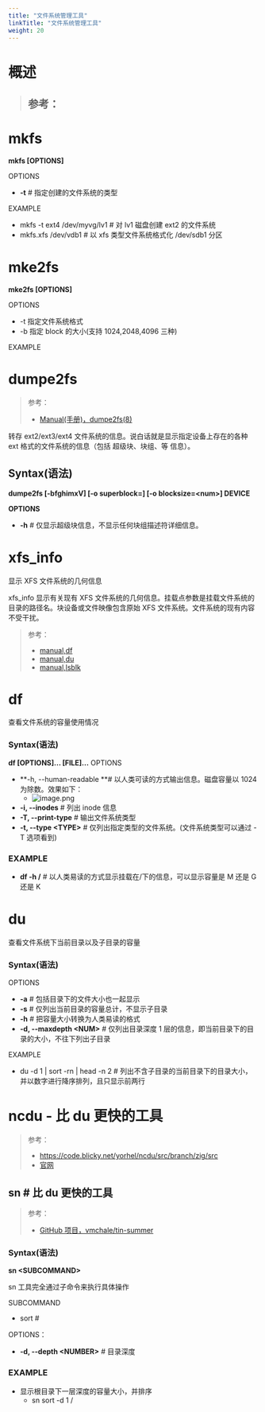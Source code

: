 ```yaml
---
title: "文件系统管理工具"
linkTitle: "文件系统管理工具"
weight: 20
---
```


# 概述
> 参考：
> -



# mkfs

**mkfs \[OPTIONS]**

OPTIONS

  - **-t** # 指定创建的文件系统的类型

EXAMPLE

  - mkfs -t ext4 /dev/myvg/lv1 # 对 lv1 磁盘创建 ext2 的文件系统
  - mkfs.xfs /dev/vdb1 # 以 xfs 类型文件系统格式化 /dev/sdb1 分区

# mke2fs

**mke2fs \[OPTIONS]**

OPTIONS

  - -t 指定文件系统格式
  - -b 指定 block 的大小(支持 1024,2048,4096 三种)

EXAMPLE

# dumpe2fs

> 参考：
> - [Manual(手册)，dumpe2fs(8)](https://man7.org/linux/man-pages/man8/dumpe2fs.8.html)

转存 ext2/ext3/ext4 文件系统的信息。说白话就是显示指定设备上存在的各种 ext 格式的文件系统的信息（包括 超级块、块组、等 信息）。

## Syntax(语法)

**dumpe2fs [-bfghimxV] [-o superblock=<num>] [-o blocksize=\<num>] DEVICE**

**OPTIONS**

- **-h** # 仅显示超级块信息，不显示任何块组描述符详细信息。

# xfs_info

显示 XFS 文件系统的几何信息

xfs_info 显示有关现有 XFS 文件系统的几何信息。挂载点参数是挂载文件系统的目录的路径名。块设备或文件映像包含原始 XFS 文件系统。文件系统的现有内容不受干扰。

> 参考：
> - [manual,df](https://man7.org/linux/man-pages/man1/df.1.html)
> - [manual,du](https://man7.org/linux/man-pages/man1/du.1.html)
> - [manual,lsblk](https://man7.org/linux/man-pages/man8/lsblk.8.html)

# df

查看文件系统的容量使用情况

### Syntax(语法)

**df \[OPTIONS]... \[FILE]...**
OPTIONS

- **-h, --human-readable **# 以人类可读的方式输出信息。磁盘容量以 1024 为除数。效果如下：
  - ![image.png](https://notes-learning.oss-cn-beijing.aliyuncs.com/zqtob4/1625708279949-ac083715-d7e8-4271-800e-6c5791aa3573.png)
- **-i, --inodes** # 列出 inode 信息
- **-T, --print-type** # 输出文件系统类型
- **-t, --type \<TYPE>** # 仅列出指定类型的文件系统。(文件系统类型可以通过 -T 选项看到)

### EXAMPLE

- **df -h /** # 以人类易读的方式显示挂载在/下的信息，可以显示容量是 M 还是 G 还是 K

# du

查看文件系统下当前目录以及子目录的容量

### Syntax(语法)

OPTIONS

- **-a** # 包括目录下的文件大小也一起显示
- **-s** # 仅列出当前目录的容量总计，不显示子目录
- **-h** # 把容量大小转换为人类易读的格式
- **-d, --maxdepth \<NUM>** # 仅列出目录深度 1 层的信息，即当前目录下的目录的大小，不往下列出子目录

EXAMPLE

- du -d 1 | sort -rn | head -n 2 # 列出不含子目录的当前目录下的目录大小，并以数字进行降序排列，且只显示前两行

# ncdu - 比 du 更快的工具

> 参考：
> - https://code.blicky.net/yorhel/ncdu/src/branch/zig/src
> - [官网](https://dev.yorhel.nl/ncdu)

## sn # 比 du 更快的工具

> 参考：
> - [GitHub 项目，vmchale/tin-summer](https://github.com/vmchale/tin-summer)

### Syntax(语法)

**sn \<SUBCOMMAND>**

sn 工具完全通过子命令来执行具体操作

SUBCOMMAND

- sort #

OPTIONS：

- **-d, --depth \<NUMBER>** # 目录深度

### EXAMPLE

- 显示根目录下一层深度的容量大小，并排序
  - sn sort -d 1 /
